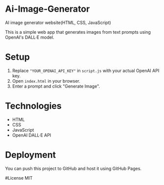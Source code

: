 # Ai-Image-Generator
AI image generator website(HTML, CSS, JavaScript) 

This is a simple web app that generates images from text prompts using OpenAI's DALL·E model.

# Setup

1. Replace `"YOUR_OPENAI_API_KEY"` in `script.js` with your actual OpenAI API key.
2. Open `index.html` in your browser.
3. Enter a prompt and click "Generate Image".

#  Technologies
- HTML
- CSS
- JavaScript
- OpenAI DALL·E API

# Deployment
You can push this project to GitHub and host it using GitHub Pages.

#License
MIT
